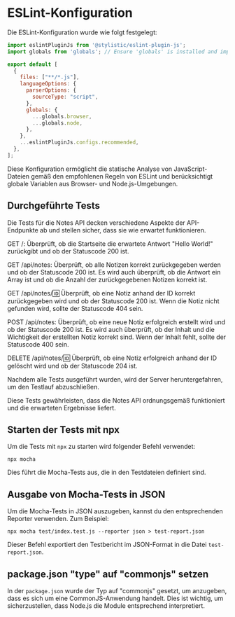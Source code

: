# ESLint-Konfiguration

Die ESLint-Konfiguration wurde wie folgt festgelegt:

```javascript
import eslintPluginJs from '@stylistic/eslint-plugin-js';
import globals from 'globals'; // Ensure 'globals' is installed and imported correctly

export default [
  {
    files: ["**/*.js"],
    languageOptions: {
      parserOptions: {
        sourceType: "script",
      },
      globals: {
        ...globals.browser,
        ...globals.node,
      },
    },
    ...eslintPluginJs.configs.recommended,
  },
];
```

Diese Konfiguration ermöglicht die statische Analyse von JavaScript-Dateien gemäß den empfohlenen Regeln von ESLint und berücksichtigt globale Variablen aus Browser- und Node.js-Umgebungen.

## Durchgeführte Tests

Die Tests für die Notes API decken verschiedene Aspekte der API-Endpunkte ab und stellen sicher, dass sie wie erwartet funktionieren.

GET /: Überprüft, ob die Startseite die erwartete Antwort "Hello World!" zurückgibt und ob der Statuscode 200 ist.

GET /api/notes: Überprüft, ob alle Notizen korrekt zurückgegeben werden und ob der Statuscode 200 ist. Es wird auch überprüft, ob die Antwort ein Array ist und ob die Anzahl der zurückgegebenen Notizen korrekt ist.

GET /api/notes/:id: Überprüft, ob eine Notiz anhand der ID korrekt zurückgegeben wird und ob der Statuscode 200 ist. Wenn die Notiz nicht gefunden wird, sollte der Statuscode 404 sein.

POST /api/notes: Überprüft, ob eine neue Notiz erfolgreich erstellt wird und ob der Statuscode 200 ist. Es wird auch überprüft, ob der Inhalt und die Wichtigkeit der erstellten Notiz korrekt sind. Wenn der Inhalt fehlt, sollte der Statuscode 400 sein.

DELETE /api/notes/:id: Überprüft, ob eine Notiz erfolgreich anhand der ID gelöscht wird und ob der Statuscode 204 ist.

Nachdem alle Tests ausgeführt wurden, wird der Server heruntergefahren, um den Testlauf abzuschließen.

Diese Tests gewährleisten, dass die Notes API ordnungsgemäß funktioniert und die erwarteten Ergebnisse liefert.

## Starten der Tests mit npx

Um die Tests mit `npx` zu starten wird folgender Befehl verwendet:

```
npx mocha
```
Dies führt die Mocha-Tests aus, die in den Testdateien definiert sind.

## Ausgabe von Mocha-Tests in JSON

Um die Mocha-Tests in JSON auszugeben, kannst du den entsprechenden Reporter verwenden. Zum Beispiel:

```
npx mocha test/index.test.js --reporter json > test-report.json
```

Dieser Befehl exportiert den Testbericht im JSON-Format in die Datei `test-report.json`.

## package.json "type" auf "commonjs" setzen

In der `package.json` wurde der Typ auf "commonjs" gesetzt, um anzugeben, dass es sich um eine CommonJS-Anwendung handelt. Dies ist wichtig, um sicherzustellen, dass Node.js die Module entsprechend interpretiert.


#####
